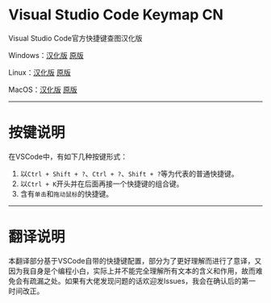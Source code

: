 # Visual Studio Code Keymap CN

Visual Studio Code官方快捷键查图汉化版

Windows：[汉化版](/Visual-Studio-Code-Keymap-Windows-CN.pdf) [原版](https://code.visualstudio.com/shortcuts/keyboard-shortcuts-windows.pdf)

Linux：[汉化版](/Visual-Studio-Code-Keymap-Linux-CN.pdf) [原版](https://code.visualstudio.com/shortcuts/keyboard-shortcuts-linux.pdf)

MacOS：[汉化版](/Visual-Studio-Code-Keymap-MacOS-CN.pdf) [原版](https://code.visualstudio.com/shortcuts/keyboard-shortcuts-macos.pdf)


----

# 按键说明
在VSCode中，有如下几种按键形式：
1. 以`Ctrl + Shift + ?`、`Ctrl + ?`、`Shift + ?`等为代表的普通快捷键。
2. 以`Ctrl + K`开头并在后面再接一个快捷键的组合键。
3. 含有`单击`和`拖动鼠标`的快捷键。

----

# 翻译说明

本翻译部分基于VSCode自带的快捷键配置，部分为了更好理解而进行了意译，又因为我自身是个编程小白，实际上并不能完全理解所有文本的含义和作用，故而难免会有疏漏之处。如果有大佬发现问题的话欢迎发Issues，我会在确认后的第一时间改正。
